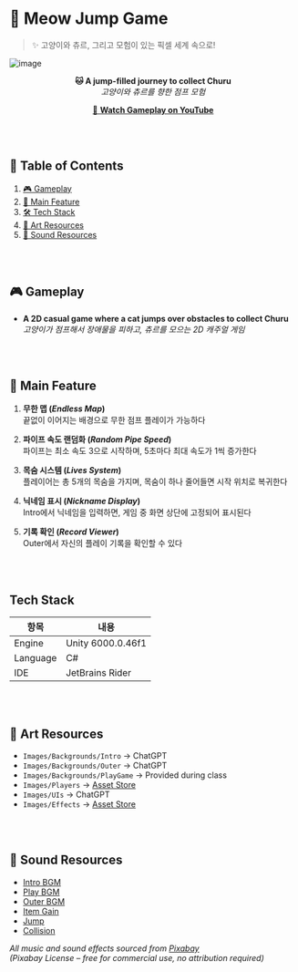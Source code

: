 # 🐾 Meow Jump Game
> ✨ 고양이와 츄르, 그리고 모험이 있는 픽셀 세계 속으로!

![image](https://github.com/user-attachments/assets/a2d6d160-0ba3-4091-b5ed-fa4b7d87e557)

<p align="center">
  <b>🐱 A jump-filled journey to collect Churu</b><br>
  <i>고양이와 츄르를 향한 점프 모험</i>
</p>

<p align="center">
  <a href="https://youtu.be/BIQlgI6KWB4" target="_blank">
    🎥 <b>Watch Gameplay on YouTube</b>
  </a>
</p>

<br><br>

## 📑 Table of Contents

1. [🎮 Gameplay](#-gameplay)
2. [📌 Main Feature](#-Main-Feature)
3. [🛠️ Tech Stack](#tech-stack)
4. [🎨 Art Resources](#-art-resources)
5. [🎵 Sound Resources](#-sound-resources)

<br><br>

## 🎮 Gameplay

- **A 2D casual game where a cat jumps over obstacles to collect Churu**  <br>
  _고양이가 점프해서 장애물을 피하고, 츄르를 모으는 2D 캐주얼 게임_

<br><br>

## 📌 Main Feature

1. **무한 맵 (*Endless Map*)**  
   끝없이 이어지는 배경으로 무한 점프 플레이가 가능하다

2. **파이프 속도 랜덤화 (*Random Pipe Speed*)**  
   파이프는 최소 속도 3으로 시작하며, 5초마다 최대 속도가 1씩 증가한다

3. **목숨 시스템 (*Lives System*)**  
   플레이어는 총 5개의 목숨을 가지며, 목숨이 하나 줄어들면 시작 위치로 복귀한다

4. **닉네임 표시 (*Nickname Display*)**  
   Intro에서 닉네임을 입력하면, 게임 중 화면 상단에 고정되어 표시된다

5. **기록 확인 (*Record Viewer*)**  
   Outer에서 자신의 플레이 기록을 확인할 수 있다

<br><br>

## Tech Stack

| 항목 | 내용 |
|------|------|
| Engine | Unity 6000.0.46f1 |
| Language | C# |
| IDE | JetBrains Rider |

<br><br>

## 🎨 Art Resources

- ```Images/Backgrounds/Intro``` → ChatGPT
- ```Images/Backgrounds/Outer``` → ChatGPT
- ```Images/Backgrounds/PlayGame``` → Provided during class
- ```Images/Players``` → [Asset Store](https://assetstore.unity.com/packages/2d/characters/pet-cats-pixel-art-pack-248340)
- ```Images/UIs``` → ChatGPT
- ```Images/Effects``` → [Asset Store](https://assetstore.unity.com/packages/2d/characters/pixel-adventure-1-155360)

<br><br>

## 🎵 Sound Resources

- [Intro BGM](https://pixabay.com/music/video-games-exploration-chiptune-rpg-adventure-theme-336428/)
- [Play BGM](https://pixabay.com/music/upbeat-game-music-player-console-8bit-background-intro-theme-297305/)
- [Outer BGM](https://pixabay.com/music/cartoons-lemonade-stand-329815/)
- [Item Gain](https://pixabay.com/sound-effects/item-pick-up-38258/)
- [Jump](https://pixabay.com/sound-effects/cartoon-jump-6462/)
- [Collision](https://pixabay.com/sound-effects/small-rock-break-194553/)

_All music and sound effects sourced from [Pixabay](https://pixabay.com/)  
(Pixabay License – free for commercial use, no attribution required)_


<br> <br>
